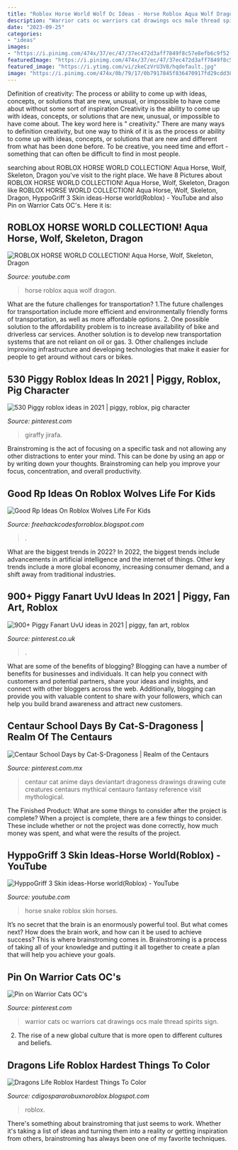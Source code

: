 ```yaml
---
title: "Roblox Horse World Wolf Oc Ideas - Horse Roblox Aqua Wolf Dragon"
description: "Warrior cats oc warriors cat drawings ocs male thread spirits sign"
date: "2023-09-25"
categories:
- "ideas"
images:
- "https://i.pinimg.com/474x/37/ec/47/37ec472d3aff7849f8c57e8efb6c9f52.jpg"
featuredImage: "https://i.pinimg.com/474x/37/ec/47/37ec472d3aff7849f8c57e8efb6c9f52.jpg"
featured_image: "https://i.ytimg.com/vi/zkeCzVrU3V8/hqdefault.jpg"
image: "https://i.pinimg.com/474x/0b/79/17/0b7917845f836470917fd29cdd38ae01.jpg"
---
```



Definition of creativity: The process or ability to come up with ideas, concepts, or solutions that are new, unusual, or impossible to have come about without some sort of inspiration
Creativity is the ability to come up with ideas, concepts, or solutions that are new, unusual, or impossible to have come about. The key word here is " creativity." There are many ways to definition creativity, but one way to think of it is as the process or ability to come up with ideas, concepts, or solutions that are new and different from what has been done before. To be creative, you need time and effort - something that can often be difficult to find in most people.

	

		
searching about ROBLOX HORSE WORLD COLLECTION! Aqua Horse, Wolf, Skeleton, Dragon you've visit to the right place. We have 8 Pictures about ROBLOX HORSE WORLD COLLECTION! Aqua Horse, Wolf, Skeleton, Dragon like ROBLOX HORSE WORLD COLLECTION! Aqua Horse, Wolf, Skeleton, Dragon, HyppoGriff 3 Skin ideas-Horse world(Roblox) - YouTube and also Pin on Warrior Cats OC&#039;s. Here it is:
		
    
## ROBLOX HORSE WORLD COLLECTION! Aqua Horse, Wolf, Skeleton, Dragon

<img loading=lazy src="https://i.ytimg.com/vi/mEVpO45_G5s/maxresdefault.jpg" onerror="this.onerror=null;this.src='https://tse4.mm.bing.net/th?id=OIP.3iNpyWUbH68c_kH7ovn3TwHaEK&amp;pid=15.1';" alt="ROBLOX HORSE WORLD COLLECTION! Aqua Horse, Wolf, Skeleton, Dragon">

_Source: youtube.com_

>horse roblox aqua wolf dragon. 

	

What are the future challenges for transportation?
1.The future challenges for transportation include more efficient and environmentally friendly forms of transportation, as well as more affordable options. 
2. One possible solution to the affordability problem is to increase availability of bike and driverless car services. Another solution is to develop new transportation systems that are not reliant on oil or gas. 
3. Other challenges include improving infrastructure and developing technologies that make it easier for people to get around without cars or bikes.

    
## 530 Piggy Roblox Ideas In 2021 | Piggy, Roblox, Pig Character

<img loading=lazy src="https://i.pinimg.com/474x/0b/79/17/0b7917845f836470917fd29cdd38ae01.jpg" onerror="this.onerror=null;this.src='https://tse4.mm.bing.net/th?id=OIP.SYpI9CVmK9mE0dKXg3oIawAAAA&amp;pid=15.1';" alt="530 Piggy roblox ideas in 2021 | piggy, roblox, pig character">

_Source: pinterest.com_

>giraffy jirafa. 

	

Brainstroming is the act of focusing on a specific task and not allowing any other distractions to enter your mind. This can be done by using an app or by writing down your thoughts. Brainstroming can help you improve your focus, concentration, and overall productivity.

    
## Good Rp Ideas On Roblox Wolves Life For Kids

<img loading=lazy src="https://i.ytimg.com/vi/ILvl9hNs-pY/maxresdefault.jpg" onerror="this.onerror=null;this.src='https://tse1.mm.bing.net/th?id=OIP.S7dkeOjI47_GKgIOFDKSDwHaEK&amp;pid=15.1';" alt="Good Rp Ideas On Roblox Wolves Life For Kids">

_Source: freehackcodesforroblox.blogspot.com_

>. 

	

What are the biggest trends in 2022?
In 2022, the biggest trends include advancements in artificial intelligence and the internet of things. Other key trends include a more global economy, increasing consumer demand, and a shift away from traditional industries.

    
## 900+ Piggy Fanart UvU Ideas In 2021 | Piggy, Fan Art, Roblox

<img loading=lazy src="https://i.pinimg.com/474x/37/ec/47/37ec472d3aff7849f8c57e8efb6c9f52.jpg" onerror="this.onerror=null;this.src='https://tse4.mm.bing.net/th?id=OIP.5lhpnSlt23bykaL7rpigRQAAAA&amp;pid=15.1';" alt="900+ Piggy Fanart UvU ideas in 2021 | piggy, fan art, roblox">

_Source: pinterest.co.uk_

>. 

	

What are some of the benefits of blogging?
Blogging can have a number of benefits for businesses and individuals. It can help you connect with customers and potential partners, share your ideas and insights, and connect with other bloggers across the web. Additionally, blogging can provide you with valuable content to share with your followers, which can help you build brand awareness and attract new customers.

    
## Centaur School Days By Cat-S-Dragoness | Realm Of The Centaurs

<img loading=lazy src="https://i.pinimg.com/originals/79/98/f3/7998f3cbca1b4ba8f0d618b365af08ac.jpg" onerror="this.onerror=null;this.src='https://tse1.mm.bing.net/th?id=OIP.Gmfrq5_bDMPqrAt3bmkRlwHaEo&amp;pid=15.1';" alt="Centaur School Days by Cat-S-Dragoness | Realm of the Centaurs">

_Source: pinterest.com.mx_

>centaur cat anime days deviantart dragoness drawings drawing cute creatures centaurs mythical centauro fantasy reference visit mythological. 

	

The Finished Product: What are some things to consider after the project is complete?
When a project is complete, there are a few things to consider. These include whether or not the project was done correctly, how much money was spent, and what were the results of the project.

    
## HyppoGriff 3 Skin Ideas-Horse World(Roblox) - YouTube

<img loading=lazy src="https://i.ytimg.com/vi/zkeCzVrU3V8/hqdefault.jpg" onerror="this.onerror=null;this.src='https://tse2.mm.bing.net/th?id=OIP.6Ir1Pn5MUXehzapI63UNywHaFj&amp;pid=15.1';" alt="HyppoGriff 3 Skin ideas-Horse world(Roblox) - YouTube">

_Source: youtube.com_

>horse snake roblox skin horses. 

	

It’s no secret that the brain is an enormously powerful tool. But what comes next? How does the brain work, and how can it be used to achieve success? This is where brainstroming comes in. Brainstroming is a process of taking all of your knowledge and putting it all together to create a plan that will help you achieve your goals.

    
## Pin On Warrior Cats OC&#039;s

<img loading=lazy src="https://i.pinimg.com/originals/6d/d7/09/6dd70941d20bc56698dca20082a4dfdd.png" onerror="this.onerror=null;this.src='https://tse2.mm.bing.net/th?id=OIP.c9saq2KI9BzEcs4C192HCgHaHz&amp;pid=15.1';" alt="Pin on Warrior Cats OC&#039;s">

_Source: pinterest.com_

>warrior cats oc warriors cat drawings ocs male thread spirits sign. 

	

2. The rise of a new global culture that is more open to different cultures and beliefs. 

    
## Dragons Life Roblox Hardest Things To Color

<img loading=lazy src="https://lh5.googleusercontent.com/proxy/nvM6zsCuehNmO_rWH26QrcWrxNSQ9wzt_QiHGLut9Y3c9zrqfKwSsbt8WLGRagjTYaZjy_P-JByC2qlJad0RBMFDZ0HuLVed=w1200-h630-pd" onerror="this.onerror=null;this.src='https://tse2.mm.bing.net/th?id=OIP.EKA52R17aLJ_Hh5_3WTWJgHaD4&amp;pid=15.1';" alt="Dragons Life Roblox Hardest Things To Color">

_Source: cdigospararobuxnoroblox.blogspot.com_

>roblox. 

	

There's something about brainstroming that just seems to work. Whether it's taking a list of ideas and turning them into a reality or getting inspiration from others, brainstroming has always been one of my favorite techniques.


